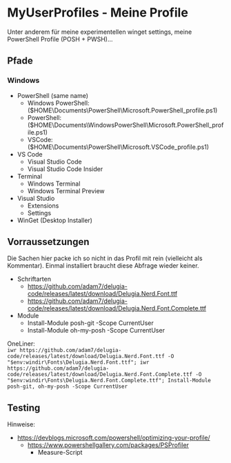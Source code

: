 # MyUserProfiles - Meine Profile

Unter anderem für meine experimentellen winget settings, meine PowerShell Profile (POSH + PWSH)...

## Pfade
### Windows

- PowerShell (same name)
    - Windows PowerShell: ($HOME\Documents\PowerShell\Microsoft.PowerShell_profile.ps1)
    - PowerShell: ($HOME\Documents\WindowsPowerShell\Microsoft.PowerShell_profile.ps1)
    - VSCode: ($HOME\Documents\PowerShell\Microsoft.VSCode_profile.ps1)
- VS Code
    - Visual Studio Code
    - Visual Studio Code Insider
- Terminal
    - Windows Terminal
    - Windows Terminal Preview
- Visual Studio
    - Extensions
    - Settings
- WinGet (Desktop Installer)

## Vorraussetzungen
Die Sachen hier packe ich so nicht in das Profil mit rein (vielleicht als Kommentar). Einmal installiert braucht diese Abfrage wieder keiner.

- Schriftarten
    - https://github.com/adam7/delugia-code/releases/latest/download/Delugia.Nerd.Font.ttf
    - https://github.com/adam7/delugia-code/releases/latest/download/Delugia.Nerd.Font.Complete.ttf
- Module
    - Install-Module posh-git -Scope CurrentUser
    - Install-Module oh-my-posh -Scope CurrentUser

OneLiner:\
`iwr https://github.com/adam7/delugia-code/releases/latest/download/Delugia.Nerd.Font.ttf -O "$env:windir\Fonts\Delugia.Nerd.Font.ttf"; iwr https://github.com/adam7/delugia-code/releases/latest/download/Delugia.Nerd.Font.Complete.ttf -O "$env:windir\Fonts\Delugia.Nerd.Font.Complete.ttf"; Install-Module posh-git, oh-my-posh -Scope CurrentUser`

## Testing
Hinweise:

- https://devblogs.microsoft.com/powershell/optimizing-your-profile/
    - https://www.powershellgallery.com/packages/PSProfiler
        - Measure-Script